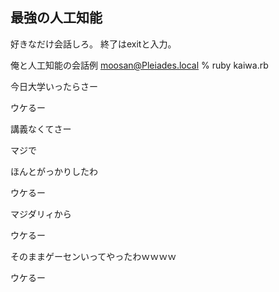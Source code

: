 ## 最強の人工知能
好きなだけ会話しろ。
終了はexitと入力。

俺と人工知能の会話例
moosan@Pleiades.local % ruby kaiwa.rb

今日大学いったらさー

ウケるー

講義なくてさー

マジで

ほんとがっかりしたわ

ウケるー

マジダリィから

ウケるー

そのままゲーセンいってやったわｗｗｗｗ

ウケるー